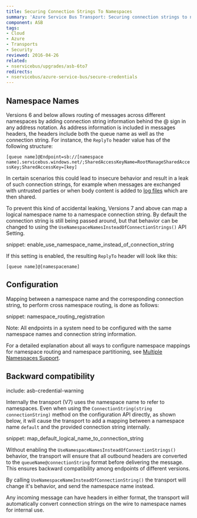 ```yaml
---
title: Securing Connection Strings To Namespaces
summary: 'Azure Service Bus Transport: Securing connection strings to namespaces.'
component: ASB
tags:
- Cloud
- Azure
- Transports 
- Security
reviewed: 2016-04-26
related:
- nservicebus/upgrades/asb-6to7
redirects:
- nservicebus/azure-service-bus/secure-credentials
---
```


## Namespace Names

Versions 6 and below allows routing of messages across different namespaces by adding connection string information behind the @ sign in any address notation. As address information is included in messages headers, the headers include both the queue name as well as the connection string. For instance, the `ReplyTo` header value has of the following structure:

`[queue name]@Endpoint=sb://[namespace name].servicebus.windows.net/;SharedAccessKeyName=RootManageSharedAccessKey;SharedAccessKey=[key]`

In certain scenarios this could lead to insecure behavior and result in a leak of such connection strings, for example when messages are exchanged with untrusted parties or when body content is added to [log files](/nservicebus/logging/) which are then shared. 

To prevent this kind of accidental leaking, Versions 7 and above can map a logical namespace name to a namespace connection string. By default the connection string is still being passed around, but that behavior can be changed to using the `UseNamespaceNamesInsteadOfConnectionStrings()` API Setting.

snippet: enable_use_namespace_name_instead_of_connection_string

If this setting is enabled, the resulting `ReplyTo` header will look like this:

`[queue name]@[namespacename]`

## Configuration

Mapping between a namespace name and the corresponding connection string, to perform cross namespace routing, is done as follows:

snippet: namespace_routing_registration

Note: All endpoints in a system need to be configured with the same namespace names and connection string information.

For a detailed explanation about all ways to configure namespace mappings for namespace routing and namespace partitioning, see [Multiple Namespaces Support](multiple-namespaces-support.md).
  
## Backward compatibility

include: asb-credential-warning

Internally the transport (V7) uses the namespace name to refer to namespaces. Even when using the `ConnectionString(string connectionString)` method on the configuration API directly, as shown below, it will cause the transport to add a mapping between a namespace name `default` and the provided connection string internally.

snippet: map_default_logical_name_to_connection_string

Without enabling the `UseNamespaceNamesInsteadOfConnectionStrings()` behavior, the transport will ensure that all outbound headers are converted to the `queueName@connectionString` format before delivering the message. This ensures backward compatibility among endpoints of different versions. 

By calling `UseNamespaceNameInsteadOfConnectionString()` the transport will change it's behavior, and send the namespace name instead.

Any incoming message can have headers in either format, the transport will automatically convert connection strings on the wire to namespace names for internal use.




